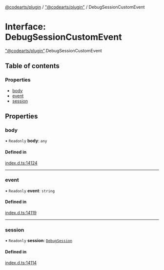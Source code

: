 [@codearts/plugin](../README.md) / ["@codearts/plugin"](../modules/_codearts_plugin_.md) / DebugSessionCustomEvent

# Interface: DebugSessionCustomEvent

["@codearts/plugin"](../modules/_codearts_plugin_.md).DebugSessionCustomEvent

## Table of contents

### Properties

- [body](codearts_plugin_.DebugSessionCustomEvent.md#body)
- [event](codearts_plugin_.DebugSessionCustomEvent.md#event)
- [session](codearts_plugin_.DebugSessionCustomEvent.md#session)

## Properties

### body

• `Readonly` **body**: `any`

#### Defined in

[index.d.ts:14124](https://github.com/huaweicloud/cloudide-plugin-api/blob/a4193a8/index.d.ts#L14124)

___

### event

• `Readonly` **event**: `string`

#### Defined in

[index.d.ts:14119](https://github.com/huaweicloud/cloudide-plugin-api/blob/a4193a8/index.d.ts#L14119)

___

### session

• `Readonly` **session**: [`DebugSession`](codearts_plugin_.DebugSession.md)

#### Defined in

[index.d.ts:14114](https://github.com/huaweicloud/cloudide-plugin-api/blob/a4193a8/index.d.ts#L14114)
